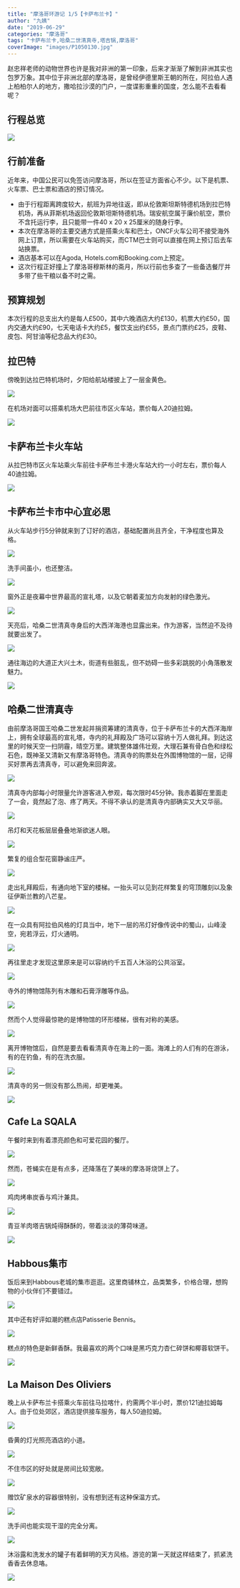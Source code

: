 ```yaml
---
title: "摩洛哥环游记 1/5【卡萨布兰卡】"
author: "九姨"
date: "2019-06-29"
categories: "摩洛哥"
tags: "卡萨布兰卡,哈桑二世清真寺,塔吉锅,摩洛哥"
coverImage: "images/P1050130.jpg"
---
```


赵忠祥老师的动物世界也许是我对非洲的第一印象，后来才渐渐了解到非洲其实也包罗万象。其中位于非洲北部的摩洛哥，是曾经伊德里斯王朝的所在，阿拉伯人遇上柏柏尔人的地方，撒哈拉沙漠的门户，一度谍影重重的国度，怎么能不去看看呢？

## 行程总览

![](images/Screen-Shot-2019-07-27-at-16.46.03.png)

## 行前准备

近年来，中国公民可以免签访问摩洛哥，所以在签证方面省心不少。以下是机票、火车票、巴士票和酒店的预订情况。

- 由于行程距离跨度较大，航班为异地往返，即从伦敦斯坦斯特德机场到拉巴特机场，再从菲斯机场返回伦敦斯坦斯特德机场。瑞安航空属于廉价航空，票价不含托运行李，且只能带一件40 x 20 x 25厘米的随身行李。
- 本次在摩洛哥的主要交通方式是搭乘火车和巴士，ONCF火车公司不接受海外​网上订票，所以需要在火车站购买，而CTM巴士则可以直接在网上预订后去车站换票。
- 酒店基本可以在Agoda, Hotels.com和Booking.com上预定。​​
- 这次行程正好撞上了摩洛哥穆斯林的斋月，所以行前也多查了一些备选餐厅并多带了些干粮以备不时之需。

## 预算规划

本次行程的总支出大约是每人£500，其中六晚酒店大约£130，机票大约£50，国内交通大约£90，七天电话卡大约£5，餐饮支出约£55，景点门票约£25，皮鞋、皮包、阿甘油等纪念品大约£30。

## 拉巴特

傍晚到达拉巴特机场时，夕阳给航站楼披上了一层金黄色。

![](images/20190518_195641.jpg)

在机场对面可以搭乘机场大巴前往市区火车站，票价每人20迪拉姆。

![](images/20190518_210015.jpg)

## 卡萨布兰卡火车站

从拉巴特市区火车站乘火车前往卡萨布兰卡港火车站大约一小时左右，票价每人40迪拉姆。

![](images/20190518_223809.jpg)

## 卡萨布兰卡市中心宜必思

从火车站步行5分钟就来到了订好的酒店，基础配置尚且齐全，干净程度也算及格。

![](images/20190518_225145.jpg)

洗手间虽小，也还整洁。

![](images/20190518_225211.jpg)

窗外正是夜幕中世界最高的宣礼塔，以及它朝着麦加方向发射的绿色激光。

![](images/20190518_225310.jpg)

天亮后，哈桑二世清真寺身后的大西洋海港也显露出来。作为游客，当然迫不及待就要出发了。

![](images/20190519_085135.jpg)

通往海边的大道正大兴土木，街道有些脏乱，但不妨碍一些多彩跳脱的小角落散发魅力。

![](images/20190519_091657-e1559564805524.jpg)

## 哈桑二世清真寺

由前摩洛哥国王哈桑二世发起并捐资筹建的清真寺，位于卡萨布兰卡的大西洋海岸上，拥有全球最高的宣礼塔，寺内的礼拜殿及广场可以容纳十万人做礼拜。到达这里的时候天空一扫阴霾，晴空万里。建筑整体雄伟壮观，大理石兼有骨白色和绿松石色，既神圣又清新又有摩洛哥特色。清真寺的购票处在外围博物馆的一层，记得买好票再去清真寺，可以避免来回奔波。

![](images/P1050130.jpg)

清真寺内部每小时限量允许游客进入参观，每次限时45分钟。我赤着脚在里面走了一会，竟然起了泡、疼了两天。不得不承认的是清真寺内部确实又大又华丽。

![](images/20190519_104724-e1559564836680.jpg)

吊灯和天花板层层叠叠地渐欲迷人眼。

![](images/P1050046.jpg)

繁复的组合型花窗静谧庄严。

![](images/20190601_145037.jpg)

走出礼拜殿后，有通向地下室的楼梯。一抬头可以见到花样繁复的穹顶雕刻以及象征伊斯兰教的八芒星。

![](images/20190519_105301.jpg)

在一众具有阿拉伯风格的灯具当中，地下一层的吊灯好像传说中的蜀山，山峰淩空，宛若浮云，灯火通明。

![](images/20190519_110209.jpg)

再往里走才发现这里原来是可以容纳约千五百人沐浴的公共浴室。

![](images/P1050104.jpg)

寺外的博物馆陈列有木雕和石膏浮雕等作品。

![](images/20190519_112811-e1560970138487.jpg)

然而个人觉得最惊艳的是博物馆的环形楼梯，很有对称的美感。

![](images/P1050113.jpg)

离开博物馆后，自然是要去看看清真寺在海上的一面。海滩上的人们有的在游泳，有的在钓鱼，有的在洗衣服。

![](images/P1050144.jpg)

清真寺的另一侧没有那么热闹，却更唯美。

![](images/20190519_115443.jpg)

## Cafe La SQALA

午餐时来到有着漂亮颜色和可爱花园的餐厅。

![](images/20190519_125211-e1559564929347.jpg)

然而，苍蝇实在是有点多，还降落在了美味的摩洛哥烧饼上了。

![](images/20190519_130710-e1559564944394.jpg)

鸡肉烤串炭香与鸡汁兼具。

![](images/20190519_133257-e1559564960513.jpg)

青豆羊肉塔吉锅炖得酥酥的，带着淡淡的薄荷味道。

![](images/20190519_133317-e1559564989705.jpg)

## Habbous集市

饭后来到Habbous老城的集市逛逛。这里商铺林立，品类繁多，价格合理，想购物的小伙伴们不要错过。

![](images/20190519_141826-e1559565015139.jpg)

其中还有好评如潮的糕点店Patisserie Bennis。

![](images/20190519_183952-e1559565029331.jpg)

糕点的特色是新鲜香酥。我最喜欢的两个口味是黑巧克力杏仁碎饼和椰蓉软饼干。

![](images/20190519_184102-e1559565042408.jpg)

## La Maison Des Oliviers

晚上从卡萨布兰卡搭乘火车前往马拉喀什，约需两个半小时，票价121迪拉姆每人。由于位处郊区，酒店提供接车服务，每人50迪拉姆。

![](images/20190520_213534.jpg)

昏黄的灯光照亮酒店的小道。

![](images/20190520_214420-e1559565560706.jpg)

不住市区的好处就是房间比较宽敞。

![](images/20190519_220849.jpg)

赠饮矿泉水的容器很特别，没有想到还有这种保温方式。

![](images/20190519_221439-e1559565072233.jpg)

洗手间也能实现干湿的完全分离。

![](images/20190519_220930.jpg)

沐浴露和洗发水的罐子有着鲜明的天方风格。游览的第一天就这样结束了，抓紧洗香香去休息咯。

![](images/20190519_221316.jpg)
